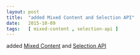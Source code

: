```yaml
---
layout: post
title:  "added Mixed Content and Selection API"
date:   2015-10-09
tags:   [ mixed-content , selection-api ]
---
```


added [Mixed Content](/spec/mixed-content) and [Selection API](/spec/selection-api)

